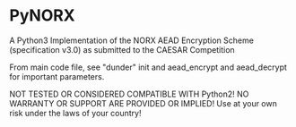 # PyNORX
A Python3 Implementation of the NORX AEAD Encryption Scheme (specification v3.0) as submitted to the CAESAR Competition

From main code file, see "dunder" init and aead_encrypt and aead_decrypt for important parameters.

NOT TESTED OR CONSIDERED COMPATIBLE WITH Python2!
NO WARRANTY OR SUPPORT ARE PROVIDED OR IMPLIED! Use at your own risk under the laws of your country!
